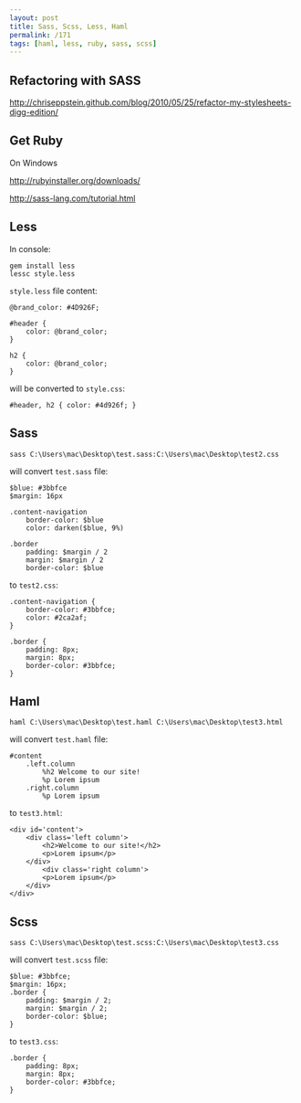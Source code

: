 ```yaml
---
layout: post
title: Sass, Scss, Less, Haml
permalink: /171
tags: [haml, less, ruby, sass, scss]
---
```


Refactoring with SASS
---------------------

http://chriseppstein.github.com/blog/2010/05/25/refactor-my-stylesheets-digg-edition/

Get Ruby
--------

On Windows

http://rubyinstaller.org/downloads/

http://sass-lang.com/tutorial.html

Less
----

In console:

    gem install less
    lessc style.less

`style.less` file content:

    @brand_color: #4D926F;

    #header {
        color: @brand_color;
    }

    h2 {
        color: @brand_color;
    }

will be converted to `style.css`:

    #header, h2 { color: #4d926f; }

Sass
----

    sass C:\Users\mac\Desktop\test.sass:C:\Users\mac\Desktop\test2.css

will convert `test.sass` file:

    $blue: #3bbfce
    $margin: 16px

    .content-navigation
        border-color: $blue
        color: darken($blue, 9%)

    .border
        padding: $margin / 2
        margin: $margin / 2
        border-color: $blue

to `test2.css`:

    .content-navigation {
        border-color: #3bbfce;
        color: #2ca2af;
    }

    .border {
        padding: 8px;
        margin: 8px;
        border-color: #3bbfce;
    }

Haml
----

    haml C:\Users\mac\Desktop\test.haml C:\Users\mac\Desktop\test3.html

will convert `test.haml` file:

    #content
        .left.column
            %h2 Welcome to our site!
            %p Lorem ipsum
        .right.column
            %p Lorem ipsum

to `test3.html`:

    <div id='content'>
        <div class='left column'>
            <h2>Welcome to our site!</h2>
            <p>Lorem ipsum</p>
        </div>
            <div class='right column'>
            <p>Lorem ipsum</p>
        </div>
    </div>

Scss
----

    sass C:\Users\mac\Desktop\test.scss:C:\Users\mac\Desktop\test3.css

will convert `test.scss` file:

    $blue: #3bbfce;
    $margin: 16px;
    .border {
        padding: $margin / 2;
        margin: $margin / 2;
        border-color: $blue;
    }

to `test3.css`:

    .border {
        padding: 8px;
        margin: 8px;
        border-color: #3bbfce;
    }
